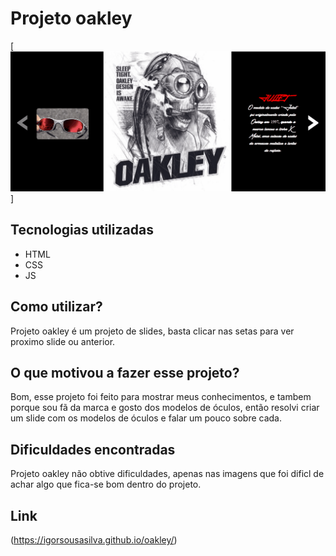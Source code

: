 # Projeto oakley
[<img src="./src/imagem/tela-oakley.gif" alt="tela gif">]

## Tecnologias utilizadas 
- HTML
- CSS
- JS
  
## Como utilizar?
Projeto oakley é um projeto de slides, basta clicar nas setas para ver proximo slide ou anterior.

 ## O que motivou a fazer esse projeto?
Bom, esse projeto foi feito para mostrar meus conhecimentos, e tambem porque sou fã da marca e gosto dos modelos de óculos, então resolvi criar um slide com os modelos de óculos e falar um pouco sobre cada.

## Dificuldades encontradas 
 Projeto oakley não obtive dificuldades, apenas nas imagens que foi dificl de achar algo que fica-se bom dentro do projeto.

## Link
(https://igorsousasilva.github.io/oakley/)
 
